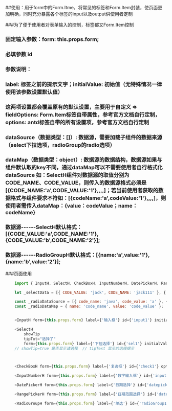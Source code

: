 ##使用：用于form中的Form.Itme，将常见的标签和Form.Item封装，使页面更加明确，同时充分暴露各个标签的input以及output供使用者定制

###为了便于使用者对表单输入的控制，标签都又Form.Item控制

### 固定输入参数：form: this.props.form;

### 必填参数 id

### 参数说明：
###         label: 标签之前的提示文字；initialValue: 初始值（无特殊情况一律使用该参数设置默认值）
###         这两项设置都会覆盖原有的默认设置，主要用于自定义 => fieldOptions: Form.Item标签自带属性，参考官方文档自行定制，options: antd标签自带的所有设置项，参考官方文档自行定制
###         dataSource（数据类型：[]）: 数据源，需要加载子组件的数据来源（select下拉选项，radioGroup的radio选项）
###         dataMap（数据类型：object）: 数据源的数据结构，数据源如果与组件默认取的key不同，通过dataMap可以不需要使用者自行格式化dataSource  如：SelectH组件对数据源的取值分别为CODE_NAME、CODE_VALUE，则传入的数据源格式必须是[{CODE_NAME:'a',CODE_VALUE:'1'},,,,]；若当前使用者获取的数据格式与组件要求不符如：[{codeName:'a',codeValue:'1'},,,,]，则使用者需传入dataMap：{value：codeValue；name：codeName}

### 数据源------SelectH默认格式：[{CODE_VALUE:'a',CODE_NAME:'1'},{CODE_VALUE:'b',CODE_NAME:'2'}];
### 数据源------RadioGroupH默认格式：[{name:'a',value:'1'},{name:'b',value:'2'}];


###页面使用
```js
    import { InputH, SelectH, CheckBoxH, InputNumberH, DatePickerH, RangePickerH, RadioGroupH } from '../FormMark/FormMark';

    let _selectData = [{ CODE_VALUE: 'jack', CODE_NAME: 'jack111' }, { CODE_VALUE: 'lucy', CODE_NAME: 'lucy' }, { CODE_VALUE: 'Yiminghe', CODE_NAME: 'Yiminghe' }];

    const _radioDataSource = [{ code_name: 'java', code_value: 'a' }, { code_name: 'python', code_value: 'b' }, { code_name: 'javaScript', code_value: 'c' }]
    const _radioDataMap = { name: 'code_name', value: 'code_value' };


    <InputH form={this.props.form} label={'输入框'} id={'input1'} initialValue={'kevin'} options={inputOptions}></InputH>

    <SelectH 
        showTip 
        tipTxt="选择了"
        form={this.props.form} label={'下拉选择'} id={'sel1'} initialValue={'jack'} dataSource={_selectData} options={selectOptions}></SelectH>
    // showTip=true 是否显示请选择  // tipText 显示的选择提示



    <CheckBoxH form={this.props.form} label={'复选框'} id={'check1'} options={checkboxOptions}></CheckBoxH>

    <InputNumberH form={this.props.form} label={'数字输入框'} id={'inputNum1'} />

    <DatePickerH form={this.props.form} label={'日期选择'} id={'datepicker1'} initialValue={'1534817352'} options={datePickerOptions} />

    <RangePickerH form={this.props.form} label={'日期范围选择'} id={'datepicker2'} initialValue={['1534817352', 1534817359]} options={datePickerOptions} />

    <RadioGroupH form={this.props.form} label={'单选'} id={'radioGroup1'} initialValue={'b'} dataSource={_radioDataSource} dataMap={_radioDataMap}></RadioGroupH>

```